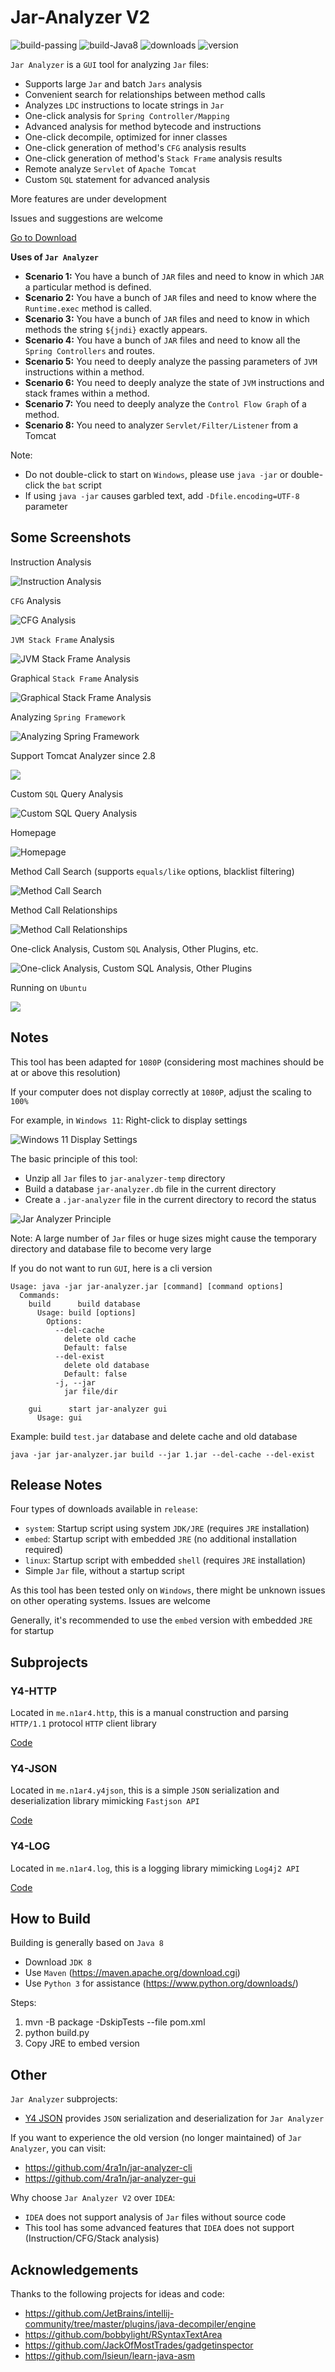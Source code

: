 # Jar-Analyzer V2

![build-passing](https://img.shields.io/badge/build-passing-brightgreen)
![build-Java8](https://img.shields.io/badge/build-Java%208-orange)
![downloads](https://img.shields.io/github/downloads/jar-analyzer/jar-analyzer/total)
![version](https://img.shields.io/github/v/release/jar-analyzer/jar-analyzer)

`Jar Analyzer` is a `GUI` tool for analyzing `Jar` files:
- Supports large `Jar` and batch `Jars` analysis
- Convenient search for relationships between method calls
- Analyzes `LDC` instructions to locate strings in `Jar`
- One-click analysis for `Spring Controller/Mapping`
- Advanced analysis for method bytecode and instructions
- One-click decompile, optimized for inner classes
- One-click generation of method's `CFG` analysis results
- One-click generation of method's `Stack Frame` analysis results
- Remote analyze `Servlet` of `Apache Tomcat`
- Custom `SQL` statement for advanced analysis

More features are under development

Issues and suggestions are welcome

[Go to Download](https://github.com/jar-analyzer/jar-analyzer/releases/latest)

**Uses of `Jar Analyzer`**
- **Scenario 1:** You have a bunch of `JAR` files and need to know in which `JAR` a particular method is defined.
- **Scenario 2:** You have a bunch of `JAR` files and need to know where the `Runtime.exec` method is called.
- **Scenario 3:** You have a bunch of `JAR` files and need to know in which methods the string `${jndi}` exactly appears.
- **Scenario 4:** You have a bunch of `JAR` files and need to know all the `Spring Controllers` and routes.
- **Scenario 5:** You need to deeply analyze the passing parameters of `JVM` instructions within a method.
- **Scenario 6:** You need to deeply analyze the state of `JVM` instructions and stack frames within a method.
- **Scenario 7:** You need to deeply analyze the `Control Flow Graph` of a method.
- **Scenario 8:** You need to analyzer `Servlet/Filter/Listener` from a Tomcat

Note:
- Do not double-click to start on `Windows`, please use `java -jar` or double-click the `bat` script
- If using `java -jar` causes garbled text, add `-Dfile.encoding=UTF-8` parameter

## Some Screenshots

Instruction Analysis

![Instruction Analysis](../img/0006.png)

`CFG` Analysis

![CFG Analysis](../img/0007.png)

`JVM Stack Frame` Analysis

![JVM Stack Frame Analysis](../img/0013.png)

Graphical `Stack Frame` Analysis

![Graphical Stack Frame Analysis](../img/0008.png)

Analyzing `Spring Framework`

![Analyzing Spring Framework](../img/0009.png)

Support Tomcat Analyzer since 2.8

![](../img/0017.png)

Custom `SQL` Query Analysis

![Custom SQL Query Analysis](../img/0014.png)

Homepage

![Homepage](../img/0002.png)

Method Call Search (supports `equals/like` options, blacklist filtering)

![Method Call Search](../img/0012.png)

Method Call Relationships

![Method Call Relationships](../img/0004.png)

One-click Analysis, Custom `SQL` Analysis, Other Plugins, etc.

![One-click Analysis, Custom SQL Analysis, Other Plugins](../img/0015.png)

Running on `Ubuntu`

![](../img/0016.png)

## Notes

This tool has been adapted for `1080P` (considering most machines should be at or above this resolution)

If your computer does not display correctly at `1080P`, adjust the scaling to `100%`

For example, in `Windows 11`: Right-click to display settings

![Windows 11 Display Settings](../img/0010.png)

The basic principle of this tool:
- Unzip all `Jar` files to `jar-analyzer-temp` directory
- Build a database `jar-analyzer.db` file in the current directory
- Create a `.jar-analyzer` file in the current directory to record the status

![Jar Analyzer Principle](../img/0001.png)

Note: A large number of `Jar` files or huge sizes might cause the temporary directory and database file to become very large

If you do not want to run `GUI`, here is a cli version

```text
Usage: java -jar jar-analyzer.jar [command] [command options]
  Commands:
    build      build database
      Usage: build [options]
        Options:
          --del-cache
            delete old cache
            Default: false
          --del-exist
            delete old database
            Default: false
          -j, --jar
            jar file/dir

    gui      start jar-analyzer gui
      Usage: gui
```

Example: build `test.jar` database and delete cache and old database

```shell
java -jar jar-analyzer.jar build --jar 1.jar --del-cache --del-exist
```

## Release Notes

Four types of downloads available in `release`:
- `system`: Startup script using system `JDK/JRE` (requires `JRE` installation)
- `embed`: Startup script with embedded `JRE` (no additional installation required)
- `linux`: Startup script with embedded `shell` (requires `JRE` installation)
- Simple `Jar` file, without a startup script

As this tool has been tested only on `Windows`, there might be unknown issues on other operating systems. Issues are welcome

Generally, it's recommended to use the `embed` version with embedded `JRE` for startup

## Subprojects

### Y4-HTTP

Located in `me.n1ar4.http`, this is a manual construction and parsing `HTTP/1.1` protocol `HTTP` client library

[Code](../src/main/java/me/n1ar4/http)

### Y4-JSON

Located in `me.n1ar4.y4json`, this is a simple `JSON` serialization and deserialization library mimicking `Fastjson API`

[Code](../src/main/java/me/n1ar4/y4json)

### Y4-LOG

Located in `me.n1ar4.log`, this is a logging library mimicking `Log4j2 API`

[Code](../src/main/java/me/n1ar4/log)

## How to Build

Building is generally based on `Java 8`
- Download `JDK 8`
- Use `Maven` (https://maven.apache.org/download.cgi)
- Use `Python 3` for assistance (https://www.python.org/downloads/)

Steps:

1. mvn -B package -DskipTests --file pom.xml
2. python build.py
3. Copy JRE to embed version

## Other

`Jar Analyzer` subprojects:
- [Y4 JSON](https://github.com/jar-analyzer/y4-json) provides `JSON` serialization and deserialization for `Jar Analyzer`

If you want to experience the old version (no longer maintained) of `Jar Analyzer`, you can visit:
- https://github.com/4ra1n/jar-analyzer-cli
- https://github.com/4ra1n/jar-analyzer-gui

Why choose `Jar Analyzer V2` over `IDEA`:
- `IDEA` does not support analysis of `Jar` files without source code
- This tool has some advanced features that `IDEA` does not support (Instruction/CFG/Stack analysis)

## Acknowledgements

Thanks to the following projects for ideas and code:
- https://github.com/JetBrains/intellij-community/tree/master/plugins/java-decompiler/engine
- https://github.com/bobbylight/RSyntaxTextArea
- https://github.com/JackOfMostTrades/gadgetinspector
- https://github.com/lsieun/learn-java-asm